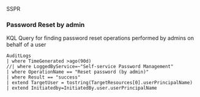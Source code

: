 SSPR
### Password Reset by admin
KQL Query for finding password reset operations performed by admins on behalf of a user
```
AuditLogs
| where TimeGenerated >ago(90d)
//| where LoggedByService=~"Self-service Password Management"
| where OperationName == "Reset password (by admin)"
| where Result == "success"
| extend TargetUser = tostring(TargetResources[0].userPrincipalName)
| extend Initiatedby=InitiatedBy.user.userPrincipalName
```
